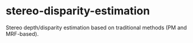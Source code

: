 # stereo-disparity-estimation
Stereo depth/disparity estimation based on traditional methods (PM and MRF-based).
